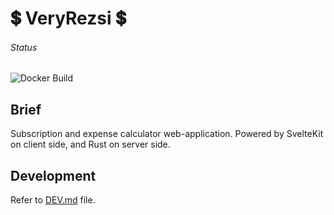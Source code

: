 # 💲 VeryRezsi 💲
###### Status
![Docker Build](https://github.com/szattila98/veryrezsi/actions/workflows/images.yml/badge.svg)
## Brief 
Subscription and expense calculator web-application.
Powered by SvelteKit on client side, and Rust on server side.

## Development
Refer to [DEV.md](../main/DEV.md) file.

